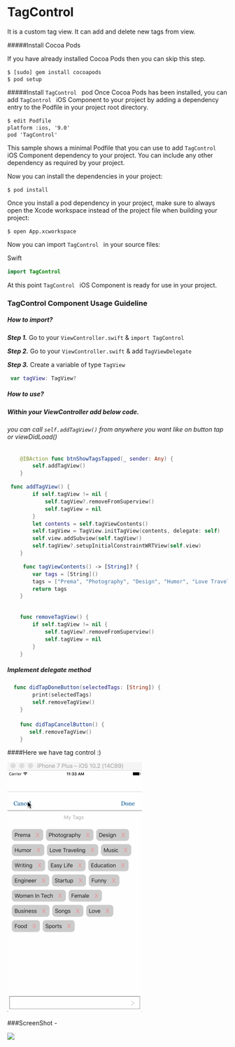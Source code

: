 # TagControl
It is a custom tag view. It can add and delete new tags from view.

#####Install Cocoa Pods

If you have already installed Cocoa Pods then you can skip this step.

```
$ [sudo] gem install cocoapods
$ pod setup
```

#####Install `TagControl ` pod
Once Cocoa Pods has been installed, you can add `TagControl ` iOS Component to your project by adding a dependency entry to the Podfile in your project root directory.

```
$ edit Podfile
platform :ios, '9.0'
pod 'TagControl'
```

This sample shows a minimal Podfile that you can use to add `TagControl ` iOS Component dependency to your project. 
You can include any other dependency as required by your project.

Now you can install the dependencies in your project:

```
$ pod install
```

Once you install a pod dependency in your project, make sure to always open the Xcode workspace instead of the project file when building your project:

```
$ open App.xcworkspace
```

Now you can import `TagControl ` in your source files:

Swift

```swift
import TagControl
```

At this point `TagControl ` iOS Component is ready for use in your project.


### TagControl Component Usage Guideline

##### How to import?

***Step 1.*** Go to your `ViewController.swift` & `import TagControl`

***Step 2.*** Go to your `ViewController.swift` & add `TagViewDelegate `

***Step 3.*** Create a variable of type `TagView`

```swift
 var tagView: TagView?

```

##### How to use?
##### Within your ViewController add below code.

###### you can call `self.addTagView()` from anywhere you want like on button tap or viewDidLoad()

```swift
    @IBAction func btnShowTagsTapped(_ sender: Any) {
        self.addTagView()
    } 
```
```swift
 func addTagView() {
        if self.tagView != nil {
            self.tagView?.removeFromSuperview()
            self.tagView = nil
        }
        let contents = self.tagViewContents()
        self.tagView = TagView.initTagView(contents, delegate: self)
        self.view.addSubview(self.tagView!)
        self.tagView?.setupInitialConstraintWRTView(self.view)
    }
```
```swift
     func tagViewContents() -> [String]? {
        var tags = [String]()
        tags = ["Prema", "Photography", "Design", "Humor", "Love Traveling", "Music", "Writing", "Easy Life", "Education", "Engineer", "Startup", "Funny", "Women In Tech", "Female", "Business", "Songs", "Love", "Food", "Sports"]
        return tags
    }
    
```

```swift   
    func removeTagView() {
        if self.tagView != nil {
            self.tagView?.removeFromSuperview()
            self.tagView = nil
        }
    }

```

##### Implement delegate method

```swift
  func didTapDoneButton(selectedTags: [String]) {
        print(selectedTags)
        self.removeTagView()
    }

    func didTapCancelButton() {
       self.removeTagView()
    }    

```
####Here we have tag control :)

 ![](TagControl.gif)  
 
 
 
###ScreenShot -
 
 ![](img.png)
 
